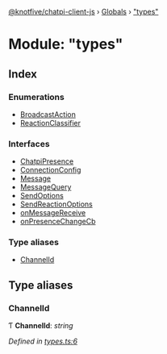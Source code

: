 [@knotfive/chatpi-client-js](../README.md) › [Globals](../globals.md) › ["types"](_types_.md)

# Module: "types"

## Index

### Enumerations

* [BroadcastAction](../enums/_types_.broadcastaction.md)
* [ReactionClassifier](../enums/_types_.reactionclassifier.md)

### Interfaces

* [ChatpiPresence](../interfaces/_types_.chatpipresence.md)
* [ConnectionConfig](../interfaces/_types_.connectionconfig.md)
* [Message](../interfaces/_types_.message.md)
* [MessageQuery](../interfaces/_types_.messagequery.md)
* [SendOptions](../interfaces/_types_.sendoptions.md)
* [SendReactionOptions](../interfaces/_types_.sendreactionoptions.md)
* [onMessageReceive](../interfaces/_types_.onmessagereceive.md)
* [onPresenceChangeCb](../interfaces/_types_.onpresencechangecb.md)

### Type aliases

* [ChannelId](_types_.md#channelid)

## Type aliases

###  ChannelId

Ƭ **ChannelId**: *string*

*Defined in [types.ts:6](https://github.com/ArcQ/chatpi/blob/a1985e7/clients/js/chatpi-client/src/types.ts#L6)*

